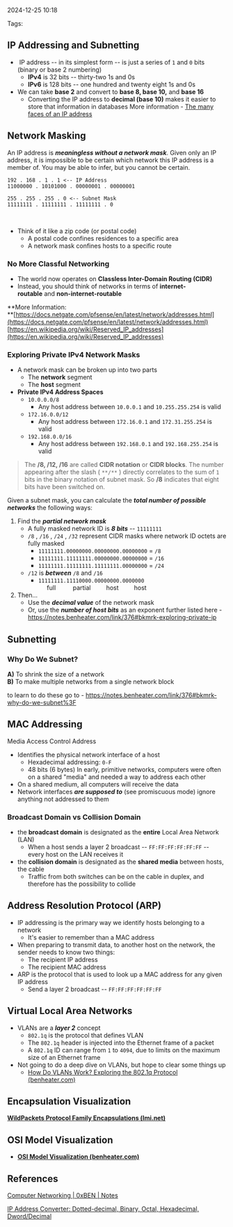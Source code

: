 
2024-12-25 10:18

Tags: 
## IP Addressing and Subnetting

-  IP address -- in its simplest form -- is just a series of `1` and `0` bits (binary or base 2 numbering)  
    - **IPv4** is 32 bits -- thirty-two 1s and 0s
    - **IPv6** is 128 bits -- one hundred and twenty eight 1s and 0s
- We can take **base 2** and convert to **base 8, base 10,** and **base 16**
    - Converting the IP address to **decimal (base 10)** makes it easier to store that information in databases
More information - [The many faces of an IP address](https://web.archive.org/web/20230924135354/https://www.hacksparrow.com/networking/many-faces-of-ip-address.html)
## Network Masking

An IP address is _**meaningless without a network mask**_. Given only an IP address, it is impossible to be certain which network this IP address is a member of. You may be able to infer, but you cannot be certain.

```
192 . 168 . 1 . 1 <-- IP Address
11000000 . 10101000 . 00000001 . 00000001

255 . 255 . 255 . 0 <-- Subnet Mask
11111111 . 11111111 . 11111111 . 0
```
 
- Think of it like a zip code (or postal code)
    - A postal code confines residences to a specific area
    - A network mask confines hosts to a specific route
### No More Classful Networking

- The world now operates on **Classless Inter-Domain Routing (CIDR)**
- Instead, you should think of networks in terms of **internet-routable** and **non-internet-routable**

**More Information:  
**[https://docs.netgate.com/pfsense/en/latest/network/addresses.html](https://docs.netgate.com/pfsense/en/latest/network/addresses.html)  
[https://en.wikipedia.org/wiki/Reserved_IP_addresses](https://en.wikipedia.org/wiki/Reserved_IP_addresses)
### Exploring Private IPv4 Network Masks

- A network mask can be broken up into two parts
    - The **network** segment
    - The **host** segment
- **Private IPv4 Address Spaces**
    - `10.0.0.0/8`
        - Any host address between `10.0.0.1` and `10.255.255.254` is valid
    - `172.16.0.0/12`
        - Any host address between `172.16.0.1` and `172.31.255.254` is valid
    - `192.168.0.0/16`
        - Any host address between `192.168.0.1` and `192.168.255.254` is valid

> The **/8, /12, /16** are called **CIDR notation** or **CIDR blocks**. The number appearing after the slash ( `**/**` ) directly correlates to the sum of `1`  bits in the binary notation of subnet mask. So **/8** indicates that eight bits have been switched on.

Given a subnet mask, you can calculate the _**total number of possible networks**_ the following ways:

1. Find the _**partial network mask**_
    - A fully masked network ID is _**8 bits**_ -- `11111111`
    - `/8` , `/16` , `/24` , `/32` represent CIDR masks where network ID octets are fully masked
        - `11111111.00000000.00000000.00000000` = `/8`
        - `11111111.11111111.00000000.00000000` = `/16`
        - `11111111.11111111.11111111.00000000` = `/24`
    - `/12` is _**between**_ `/8` and `/16`
        - `11111111.11110000.00000000.0000000`  
                 full          partial         host         host
2. Then...
    - Use the _**decimal value**_ of the network mask
    - Or, use the **_number of host bits_** as an exponent
further listed here - https://notes.benheater.com/link/376#bkmrk-exploring-private-ip
## **Subnetting**

### Why Do We Subnet? 

**A)** To shrink the size of a network  
**B)** To make multiple networks from a single network block

to learn to do these go to - https://notes.benheater.com/link/376#bkmrk-why-do-we-subnet%3F
## MAC Addressing 

Media Access Control Address
- Identifies the physical network interface of a host
    - Hexadecimal addressing: `0-F`
    - 48 bits (6 bytes)
In early, primitive networks, computers were often on a shared "media" and needed a way to address each other  
- On a shared medium, all computers will receive the data
- Network interfaces _**are supposed to**_ (see promiscuous mode) ignore anything not addressed to them
### Broadcast Domain vs Collision Domain

- the **broadcast domain** is designated as the **entire** Local Area Network (LAN)
    - When a host sends a layer 2 broadcast -- `FF:FF:FF:FF:FF:FF` -- every host on the LAN receives it
- the **collision domain** is designated as the **shared media** between hosts, the cable
    - Traffic from both switches can be on the cable in duplex, and therefore has the possibility to collide
## Address Resolution Protocol (ARP)

- IP addressing is the primary way we identify hosts belonging to a network
    - It's easier to remember than a MAC address
- When preparing to transmit data, to another host on the network, the sender needs to know two things:
    - The recipient IP address
    - The recipient MAC address
- ARP is the protocol that is used to look up a MAC address for any given IP address
	- Send a layer 2 broadcast -- `FF:FF:FF:FF:FF:FF`
## Virtual Local Area Networks

- VLANs are a _**layer 2**_ concept
    - `802.1q` is the protocol that defines VLAN
    - The `802.1q` header is injected into the Ethernet frame of a packet
    - A `802.1q` ID can range from `1` to `4094`, due to limits on the maximum size of an Ethernet frame
- Not going to do a deep dive on VLANs, but hope to clear some things up
    - [How Do VLANs Work? Exploring the 802.1q Protocol (benheater.com)](https://benheater.com/how-do-vlans-work/)
    
## Encapsulation Visualization

**[WildPackets Protocol Family Encapsulations (lmi.net)](http://users.lmi.net/canepa/subdir/encasulation_chart.pdf?ref=benheater.com)**
## OSI Model Visualization

- **[OSI Model Visualization (benheater.com)](https://benheater.com/osi-model-visualization/)**



## References
[Computer Networking | 0xBEN | Notes](https://notes.benheater.com/books/computer-networking)

[IP Address Converter: Dotted-decimal, Binary, Octal, Hexadecimal, Dword/Decimal](https://web.archive.org/web/20230924142818/https://www.hacksparrow.com/tools/converters/ip-address.html)